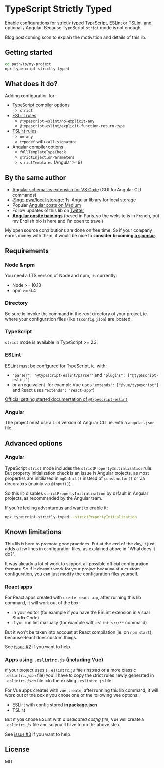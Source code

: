 # TypeScript Strictly Typed

Enable configurations for strictly typed TypeScript, ESLint or TSLint, and optionally Angular.
Because TypeScript `strict` mode is not enough.

Blog post coming soon to explain the motivation and details of this lib.

## Getting started

```bash
cd path/to/my-project
npx typescript-strictly-typed
```

## What does it do?

Adding configuration for:

- [TypeScript compiler options](https://www.typescriptlang.org/docs/handbook/compiler-options.html)
  - `strict`
- [ESLint rules](https://github.com/typescript-eslint/typescript-eslint/tree/master/packages/eslint-plugin)
  - `@typescript-eslint/no-explicit-any`
  - `@typescript-eslint/explicit-function-return-type`
- [TSLint rules](https://palantir.github.io/tslint/rules/)
  - `no-any`
  - `typedef` with `call-signature`
- [Angular compiler options](https://angular.io/guide/angular-compiler-options)
  - `fullTemplateTypeCheck`
  - `strictInjectionParameters`
  - `strictTemplates` (Angular >=9)

## By the same author

- [Angular schematics extension for VS Code](https://marketplace.visualstudio.com/items?itemName=cyrilletuzi.angular-schematics) (GUI for Angular CLI commands)
- [@ngx-pwa/local-storage](https://github.com/cyrilletuzi/angular-async-local-storage): 1st Angular library for local storage
- Popular [Angular posts on Medium](https://medium.com/@cyrilletuzi)
- Follow updates of this lib on [Twitter](https://twitter.com/cyrilletuzi)
- **[Angular onsite trainings](https://formationjavascript.com/formation-angular/)** (based in Paris, so the website is in French, but [my English bio is here](https://www.cyrilletuzi.com/en/) and I'm open to travel)

My open source contributions are done on free time.
So if your company earns money with them,
it would be nice to **consider becoming [a sponsor](https://github.com/sponsors/cyrilletuzi)**.

## Requirements

### Node & npm

You need a LTS version of Node and npm, ie. currently:
- Node >= 10.13
- npm >= 6.4

### Directory

Be sure to invoke the command in the *root* directory of your project,
ie. where your configuration files (like `tsconfig.json`) are located.

### TypeScript

`strict` mode is available in TypeScript >= 2.3.

### ESLint

ESLint must be configured for TypeScript, ie. with:
- `"parser": "@typescript-eslint/parser"` and `"plugins": ["@typescript-eslint"]`
- or an equivalent (for example Vue uses `"extends": ["@vue/typescript"]` and React uses `"extends": "react-app"`)

[Official getting started documentation of `@typescript-eslint`](https://github.com/typescript-eslint/typescript-eslint/blob/master/docs/getting-started/linting/README.md)

### Angular

The project must use a LTS version of Angular CLI, ie. with a `angular.json` file.

## Advanced options

### Angular

TypeScript `strict` mode includes the `strictPropertyInitialization` rule.
But property initialization check is an issue in Angular projects,
as most properties are initiliazed in `ngOnInit()` instead of `constructor()`
or via decorators (mainly via `@Input()`).

So this lib disables `strictPropertyInitialization` by default in Angular projects,
as recommended by the Angular team.

If you're feeling adventurous and want to enable it:
```bash
npx typescript-strictly-typed --strictPropertyInitialization
```

## Known limitations

This lib is here to promote good practices. But at the end of the day,
it just adds a few lines in configuration files, as explained above in "What does it do?".

It was already a lot of work to support all possible official configuration formats.
So if it doesn't work for your project because of a custom configuration,
you can just modify the configuration files yourself.

### React apps

For React apps created with `create-react-app`, after running this lib command,
it will work out of the box:
- in your editor (for example if you have the ESLint extension in Visual Studio Code)
- if you run lint manually (for example with `eslint src/**` command)

But it won't be taken into account at React compilation (ie. on `npm start`),
because React does custom things.

See [issue #2](https://github.com/cyrilletuzi/typescript-strictly-typed/issues/2)
if you want to help.

### Apps using `.eslintrc.js` (including Vue)

If your project uses a `.eslintrc`*`.js`* file (instead of a more classic `.eslintrc`*`.json`* file)
you'll have to copy the strict rules newly generated in `.eslintrc`*`.json`* file
into the existing `.eslintrc`*`.js`* file.

For Vue apps created with `vue create`, after running this lib command,
it will work out of the box if you chose one of the following Vue options:
- ESLint with config stored **in package.json**
- TSLint

But if you chose ESLint with *a dedicated config file*,
Vue will create a `.eslintrc`*`.js`* file and so you'll have to do the above step.

See [issue #3](https://github.com/cyrilletuzi/typescript-strictly-typed/issues/3)
if you want to help.

## License

MIT
